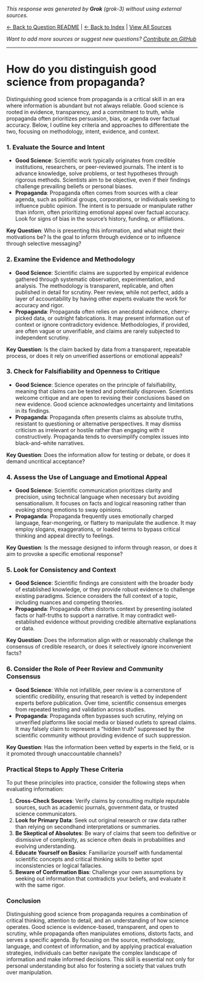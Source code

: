 <!-- 
Generated by: grok
Model: grok-3
Prompt type: default
Generated at: 2025-06-13T09:31:40.209670
-->

*This response was generated by **Grok** (grok-3) without using external sources.*

[← Back to Question README](README.md) | [← Back to Index](../README.md) | [View All Sources](../allsources.md)

*Want to add more sources or suggest new questions? [Contribute on GitHub](https://github.com/justinwest/SuggestedSources)*

---

# How do you distinguish good science from propaganda?

Distinguishing good science from propaganda is a critical skill in an era where information is abundant but not always reliable. Good science is rooted in evidence, transparency, and a commitment to truth, while propaganda often prioritizes persuasion, bias, or agenda over factual accuracy. Below, I outline key criteria and approaches to differentiate the two, focusing on methodology, intent, evidence, and context.

### 1. **Evaluate the Source and Intent**
   - **Good Science**: Scientific work typically originates from credible institutions, researchers, or peer-reviewed journals. The intent is to advance knowledge, solve problems, or test hypotheses through rigorous methods. Scientists aim to be objective, even if their findings challenge prevailing beliefs or personal biases.
   - **Propaganda**: Propaganda often comes from sources with a clear agenda, such as political groups, corporations, or individuals seeking to influence public opinion. The intent is to persuade or manipulate rather than inform, often prioritizing emotional appeal over factual accuracy. Look for signs of bias in the source’s history, funding, or affiliations.

   **Key Question**: Who is presenting this information, and what might their motivations be? Is the goal to inform through evidence or to influence through selective messaging?

### 2. **Examine the Evidence and Methodology**
   - **Good Science**: Scientific claims are supported by empirical evidence gathered through systematic observation, experimentation, and analysis. The methodology is transparent, replicable, and often published in detail for scrutiny. Peer review, while not perfect, adds a layer of accountability by having other experts evaluate the work for accuracy and rigor.
   - **Propaganda**: Propaganda often relies on anecdotal evidence, cherry-picked data, or outright fabrications. It may present information out of context or ignore contradictory evidence. Methodologies, if provided, are often vague or unverifiable, and claims are rarely subjected to independent scrutiny.

   **Key Question**: Is the claim backed by data from a transparent, repeatable process, or does it rely on unverified assertions or emotional appeals?

### 3. **Check for Falsifiability and Openness to Critique**
   - **Good Science**: Science operates on the principle of falsifiability, meaning that claims can be tested and potentially disproven. Scientists welcome critique and are open to revising their conclusions based on new evidence. Good science acknowledges uncertainty and limitations in its findings.
   - **Propaganda**: Propaganda often presents claims as absolute truths, resistant to questioning or alternative perspectives. It may dismiss criticism as irrelevant or hostile rather than engaging with it constructively. Propaganda tends to oversimplify complex issues into black-and-white narratives.

   **Key Question**: Does the information allow for testing or debate, or does it demand uncritical acceptance?

### 4. **Assess the Use of Language and Emotional Appeal**
   - **Good Science**: Scientific communication prioritizes clarity and precision, using technical language when necessary but avoiding sensationalism. It focuses on facts and logical reasoning rather than evoking strong emotions to sway opinions.
   - **Propaganda**: Propaganda frequently uses emotionally charged language, fear-mongering, or flattery to manipulate the audience. It may employ slogans, exaggerations, or loaded terms to bypass critical thinking and appeal directly to feelings.

   **Key Question**: Is the message designed to inform through reason, or does it aim to provoke a specific emotional response?

### 5. **Look for Consistency and Context**
   - **Good Science**: Scientific findings are consistent with the broader body of established knowledge, or they provide robust evidence to challenge existing paradigms. Science considers the full context of a topic, including nuances and competing theories.
   - **Propaganda**: Propaganda often distorts context by presenting isolated facts or half-truths to support a narrative. It may contradict well-established evidence without providing credible alternative explanations or data.

   **Key Question**: Does the information align with or reasonably challenge the consensus of credible research, or does it selectively ignore inconvenient facts?

### 6. **Consider the Role of Peer Review and Community Consensus**
   - **Good Science**: While not infallible, peer review is a cornerstone of scientific credibility, ensuring that research is vetted by independent experts before publication. Over time, scientific consensus emerges from repeated testing and validation across studies.
   - **Propaganda**: Propaganda often bypasses such scrutiny, relying on unverified platforms like social media or biased outlets to spread claims. It may falsely claim to represent a “hidden truth” suppressed by the scientific community without providing evidence of such suppression.

   **Key Question**: Has the information been vetted by experts in the field, or is it promoted through unaccountable channels?

### Practical Steps to Apply These Criteria
To put these principles into practice, consider the following steps when evaluating information:
1. **Cross-Check Sources**: Verify claims by consulting multiple reputable sources, such as academic journals, government data, or trusted science communicators.
2. **Look for Primary Data**: Seek out original research or raw data rather than relying on secondhand interpretations or summaries.
3. **Be Skeptical of Absolutes**: Be wary of claims that seem too definitive or dismissive of complexity, as science often deals in probabilities and evolving understanding.
4. **Educate Yourself on Basics**: Familiarize yourself with fundamental scientific concepts and critical thinking skills to better spot inconsistencies or logical fallacies.
5. **Beware of Confirmation Bias**: Challenge your own assumptions by seeking out information that contradicts your beliefs, and evaluate it with the same rigor.

### Conclusion
Distinguishing good science from propaganda requires a combination of critical thinking, attention to detail, and an understanding of how science operates. Good science is evidence-based, transparent, and open to scrutiny, while propaganda often manipulates emotions, distorts facts, and serves a specific agenda. By focusing on the source, methodology, language, and context of information, and by applying practical evaluation strategies, individuals can better navigate the complex landscape of information and make informed decisions. This skill is essential not only for personal understanding but also for fostering a society that values truth over manipulation.